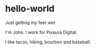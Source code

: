 # hello-world
Just getting my feet wet

I'm John. I work for Pixaura Digital.

I like tacos, hiking, bourbon and baseball.

